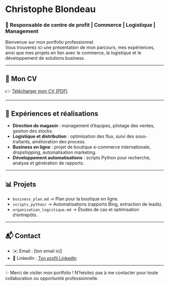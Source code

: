 # Christophe Blondeau  

### 🚀 Responsable de centre de profit | Commerce | Logistique | Management  

Bienvenue sur mon portfolio professionnel.  
Vous trouverez ici une présentation de mon parcours, mes expériences, ainsi que mes projets en lien avec le commerce, la logistique et le développement de solutions business.  

---

## 📄 Mon CV  
👉 [Télécharger mon CV (PDF)](./CV_CHRISTOPHE_BLONDEAU.pdf)

---

## 💼 Expériences et réalisations  

- **Direction de magasin** : management d’équipes, pilotage des ventes, gestion des stocks.  
- **Logistique et distribution** : optimisation des flux, suivi des sous-traitants, amélioration des process.  
- **Business en ligne** : projet de boutique e-commerce internationale, dropshipping, automatisation marketing.  
- **Développement automatisations** : scripts Python pour recherche, analyse et génération de rapports.  

---

## 📊 Projets  

- `business_plan.md` → Plan pour la boutique en ligne.  
- `scripts_python/` → Automatisations (rapports Bing, extraction de leads).  
- `organisation_logistique.md` → Études de cas et optimisation d’entrepôts.  

---

## 📬 Contact  

- ✉️ Email : [ton email ici]  
- 💼 LinkedIn : [Ton profil LinkedIn](https://linkedin.com/in/ton-profil)  

---

✨ Merci de visiter mon portfolio ! N’hésitez pas à me contacter pour toute collaboration ou opportunité professionnelle.

